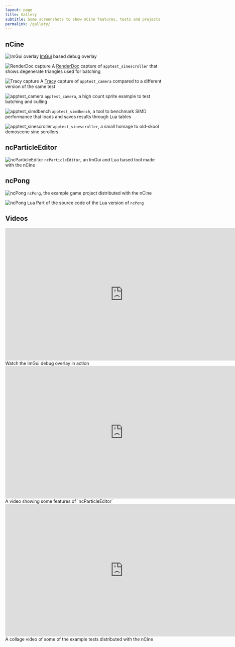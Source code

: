 ```yaml
---
layout: page
title: Gallery
subtitle: Some screenshots to show nCine features, tests and projects
permalink: /gallery/
---
```


## nCine

![ImGui overlay](/img/gallery/ImGui_overlay.png "ImGui overlay")
[ImGui](https://github.com/ocornut/imgui) based debug overlay

![RenderDoc capture](/img/gallery/RenderDoc_capture.png "RenderDoc capture")
A [RenderDoc](https://renderdoc.org/) capture of `apptest_sinescroller` that shows degenerate triangles used for batching

![Tracy capture](/img/gallery/Tracy_capture.png "Tracy capture")
A [Tracy](https://bitbucket.org/wolfpld/tracy/) capture of `apptest_camera` compared to a different version of the same test

![apptest_camera](/img/gallery/apptest_camera.png "apptest_camera")
`apptest_camera`, a high count sprite example to test batching and culling

![apptest_simdbench](/img/gallery/apptest_simdbench.png "apptest_simdbench")
`apptest_simdbench`, a tool to benchmark SIMD performance that loads and saves results through Lua tables

![apptest_sinescroller](/img/gallery/apptest_sinescroller.png "apptest_sinescroller")
`apptest_sinescroller`, a small homage to old-skool demoscene sine scrollers

## ncParticleEditor

![ncParticleEditor](/img/gallery/ncParticleEditor.png "ncParticleEditor")
`ncParticleEditor`, an ImGui and Lua based tool made with the nCine

## ncPong

![ncPong](/img/gallery/ncPong.png "ncPong")
`ncPong`, the example game project distributed with the nCine

![ncPong Lua](/img/gallery/ncPong_Lua.png "ncPong Lua")
Part of the source code of the Lua version of `ncPong`

## Videos

<div style="text-align:center"><iframe width="750" height="422" src="https://www.youtube.com/embed/PQRnxeBpo-c" frameborder="0" allowfullscreen></iframe></div>
Watch the ImGui debug overlay in action

<div style="text-align:center"><iframe width="750" height="422" src="https://www.youtube.com/embed/RLNI5NMCJ1E" frameborder="0" allowfullscreen></iframe></div>
A video showing some features of `ncParticleEditor`

<div style="text-align:center"><iframe width="750" height="422" src="https://www.youtube.com/embed/fUNGf3C8SOM" frameborder="0" allowfullscreen></iframe></div>
A collage video of some of the example tests distributed with the nCine
